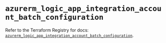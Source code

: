 # `azurerm_logic_app_integration_account_batch_configuration`

Refer to the Terraform Registry for docs: [`azurerm_logic_app_integration_account_batch_configuration`](https://registry.terraform.io/providers/hashicorp/azurerm/3.103.1/docs/resources/logic_app_integration_account_batch_configuration).
